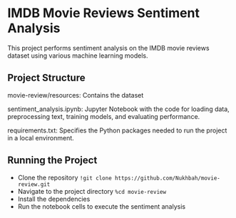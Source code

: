 # **IMDB Movie Reviews Sentiment Analysis**
This project performs sentiment analysis on the IMDB movie reviews dataset using various machine learning models.

## **Project Structure**
movie-review/resources: Contains the dataset

sentiment_analysis.ipynb: Jupyter Notebook with the code for loading data, preprocessing text, training models, and evaluating performance.

requirements.txt: Specifies the Python packages needed to run the project in a local environment.

## **Running the Project**

*  Clone the repository
`!git clone https://github.com/Nukhbah/movie-review.git` 
*  Navigate to the project directory
`%cd movie-review`
*  Install the dependencies
*  Run the notebook cells to execute the sentiment analysis
